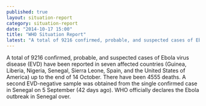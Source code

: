 ```yaml
---
published: true
layout: situation-report
category: situation-report
date: "2014-10-17 15:00"
title: "WHO Situation Report"
latest: "A total of 9216 confirmed, probable, and suspected cases of Ebola virus disease (EVD) have been reported in seven affected countries (Guinea, Liberia, Nigeria, Senegal, Sierra Leone, Spain, and the United States of America) up to the end of 14 October. There have been 4555 deaths. A second EVD-negative sample was obtained from the single confirmed case in Senegal on 5 September (42 days ago). WHO officially declares the Ebola outbreak in Senegal over."
---
```


A total of 9216 confirmed, probable, and suspected cases of Ebola virus disease (EVD) have been reported in seven affected countries (Guinea, Liberia, Nigeria, Senegal, Sierra Leone, Spain, and the United States of America) up to the end of 14 October. There have been 4555 deaths. A second EVD-negative sample was obtained from the single confirmed case in Senegal on 5 September (42 days ago). WHO officially declares the Ebola outbreak in Senegal over.